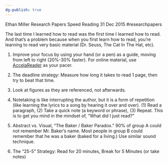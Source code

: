 ```yaml
---
dg-publish: true
---
```


Ethan Miller
Research Papers
Speed Reading
31 Dec 2015
#researchpapers 

The last time I learned how to read was the first time I learned how to read. And that’s a problem because when you first learn how to read, you’re learning to read very basic material (Dr. Seuss, The Cat In The Hat, etc).

1. Improve your focus by using your hand (or a pen) as a guide, moving from left to right (20%-30% faster). For online material, use [AccelaReader](http://accelareader.com/) as your pacer.
	
2. The deadline strategy: Measure how long it takes to read 1 page, then try to beat that time.
	
3. Look at figures as they are referenced, not afterwards.
	
4. Notetaking is like interrupting the author, but it is a form of repetition (like learning the lyrics to a song by hearing it over and over). (1) Read a paragraph, (2) Take a quick note (a keyword or phrase), (3) Repeat. This is to get you mind in the mindset of, “What did I just read?”
	
5. Abstract vs. Visual, “The Baker / Baker Paradox.” 90% of group A could not remember Mr. Baker’s name. Most people in group B could remember that he was a baker (baked for a living.) Use similar sound technique.
	
6. The “25-5” Strategy: Read for 20 minutes, Break for 5 Minutes (or take notes)